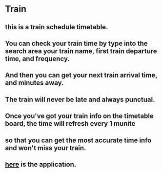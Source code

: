 # Train

## this is a train schedule timetable.
## You can check your train time by type into the search area your train name, first train departure time, and frequency. 
## And then you can get your next train arrival time, and minutes away.
## The train will never be late and always punctual.
## Once you've got your train info on the timetable board, the time will refresh every 1 munite 
## so that you can get the most accurate time info and won't miss your train.


## [here](https://vivianuol.github.io/Train/) is the application.
